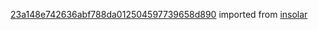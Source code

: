 [23a148e742636abf788da012504597739658d890](https://github.com/insolar/insolar/commit/23a148e742636abf788da012504597739658d890) imported from [insolar](https://github.com/insolar/insolar)

